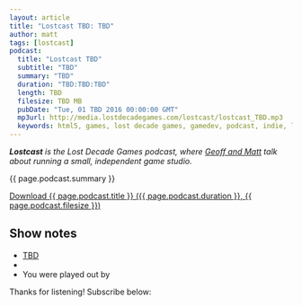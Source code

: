 ```yaml
---
layout: article
title: "Lostcast TBD: TBD"
author: matt
tags: [lostcast]
podcast:
  title: "Lostcast TBD"
  subtitle: "TBD"
  summary: "TBD"
  duration: "TBD:TBD:TBD"
  length: TBD
  filesize: TBD MB
  pubDate: "Tue, 01 TBD 2016 00:00:00 GMT"
  mp3url: http://media.lostdecadegames.com/lostcast/lostcast_TBD.mp3
  keywords: html5, games, lost decade games, gamedev, podcast, indie, lostcast
---
```

_**Lostcast** is the Lost Decade Games podcast, where [Geoff and Matt](/about/) talk about running a small, independent game studio._

{{ page.podcast.summary }}

<a class="download-podcast" href="{{ page.podcast.mp3url }}">
	Download {{ page.podcast.title }} ({{ page.podcast.duration }}, {{ page.podcast.filesize }})
</a>

## Show notes

* [TBD]()
* []()
* You were played out by []()

Thanks for listening! Subscribe below:
